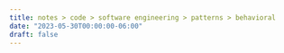 ```yaml
---
title: notes > code > software engineering > patterns > behavioral
date: "2023-05-30T00:00:00-06:00"
draft: false
---
```

